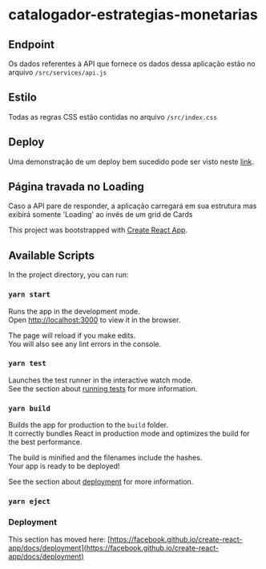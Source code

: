 # catalogador-estrategias-monetarias

## Endpoint
Os dados referentes à API que fornece os dados dessa aplicação estão no arquivo `/src/services/api.js`

## Estilo
Todas as regras CSS estão contidas no arquivo `/src/index.css`

## Deploy
Uma demonstração de um deploy bem sucedido pode ser visto neste [link](https://catalogador-estrategias-monetarias.netlify.app).

## Página travada no Loading
Caso a API pare de responder, a aplicação carregará em sua estrutura mas exibirá somente 'Loading' ao invés de um grid de Cards


This project was bootstrapped with [Create React App](https://github.com/facebook/create-react-app).

## Available Scripts

In the project directory, you can run:

### `yarn start`

Runs the app in the development mode.\
Open [http://localhost:3000](http://localhost:3000) to view it in the browser.

The page will reload if you make edits.\
You will also see any lint errors in the console.

### `yarn test`

Launches the test runner in the interactive watch mode.\
See the section about [running tests](https://facebook.github.io/create-react-app/docs/running-tests) for more information.

### `yarn build`

Builds the app for production to the `build` folder.\
It correctly bundles React in production mode and optimizes the build for the best performance.

The build is minified and the filenames include the hashes.\
Your app is ready to be deployed!

See the section about [deployment](https://facebook.github.io/create-react-app/docs/deployment) for more information.

### `yarn eject`


### Deployment

This section has moved here: [https://facebook.github.io/create-react-app/docs/deployment](https://facebook.github.io/create-react-app/docs/deployment)

